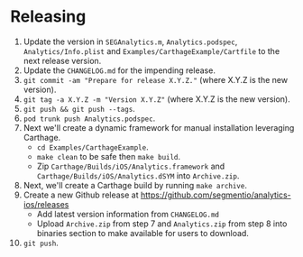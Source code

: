 Releasing
=========

 1. Update the version in `SEGAnalytics.m`, `Analytics.podspec`, `Analytics/Info.plist` and `Examples/CarthageExample/Cartfile` to the next release version.
 2. Update the `CHANGELOG.md` for the impending release.
 3. `git commit -am "Prepare for release X.Y.Z."` (where X.Y.Z is the new version).
 4. `git tag -a X.Y.Z -m "Version X.Y.Z"` (where X.Y.Z is the new version).
 5. `git push && git push --tags`.
 6. `pod trunk push Analytics.podspec`.
 7. Next we'll create a dynamic framework for manual installation leveraging Carthage.
     * `cd Examples/CarthageExample`.
     * `make clean` to be safe then `make build`.
     * Zip `Carthage/Builds/iOS/Analytics.framework` and `Carthage/Builds/iOS/Analytics.dSYM` into `Archive.zip`.
 8. Next, we'll create a Carthage build by running `make archive`.
 9. Create a new Github release at https://github.com/segmentio/analytics-ios/releases
     * Add latest version information from `CHANGELOG.md`
     * Upload `Archive.zip` from step 7 and `Analytics.zip` from step 8 into binaries section to make available for users to download.
 10. `git push`.
